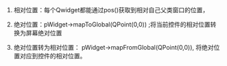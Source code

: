 
1. 相对位置：每个Qwidget都能通过pos()获取到相对自己父类窗口的位置，

2. 绝对位置：pWidget->mapToGlobal(QPoint(0,0)) ;将当前控件的相对位置转换为屏幕绝对位置

3. 绝对位置转为相对位置： pWidget->mapFromGlobal(QPoint(0,0)), 将绝对位置对应到控件的相对位置。